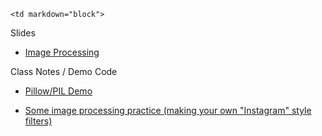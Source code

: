 	<td markdown="block">

Slides

* [Image Processing](slides/13/images.html)

Class Notes / Demo Code

* [Pillow/PIL Demo](resources/code/class14/pil_demo.py)

</td>
	<td markdown="block">

* [Some image processing practice (making your own "Instagram" style filters)](assignments/hw12.html)

</td>
